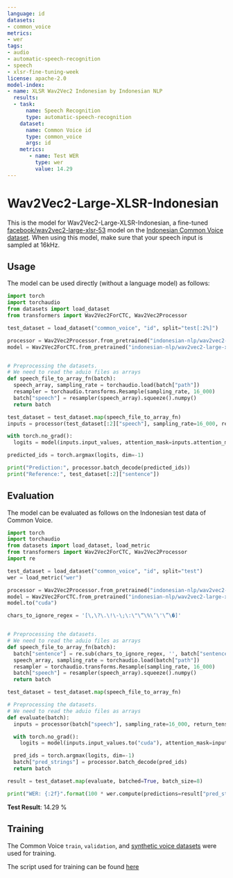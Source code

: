 ```yaml
---
language: id
datasets:
- common_voice 
metrics:
- wer
tags:
- audio
- automatic-speech-recognition
- speech
- xlsr-fine-tuning-week
license: apache-2.0
model-index:
- name: XLSR Wav2Vec2 Indonesian by Indonesian NLP
  results:
  - task: 
      name: Speech Recognition
      type: automatic-speech-recognition
    dataset:
      name: Common Voice id
      type: common_voice
      args: id
    metrics:
       - name: Test WER
         type: wer
         value: 14.29
---
```


# Wav2Vec2-Large-XLSR-Indonesian

This is the model for Wav2Vec2-Large-XLSR-Indonesian, a fine-tuned 
[facebook/wav2vec2-large-xlsr-53](https://huggingface.co/facebook/wav2vec2-large-xlsr-53)
model on the [Indonesian Common Voice dataset](https://huggingface.co/datasets/common_voice).
When using this model, make sure that your speech input is sampled at 16kHz.

## Usage
The model can be used directly (without a language model) as follows:
```python
import torch
import torchaudio
from datasets import load_dataset
from transformers import Wav2Vec2ForCTC, Wav2Vec2Processor

test_dataset = load_dataset("common_voice", "id", split="test[:2%]")

processor = Wav2Vec2Processor.from_pretrained("indonesian-nlp/wav2vec2-large-xlsr-indonesian")
model = Wav2Vec2ForCTC.from_pretrained("indonesian-nlp/wav2vec2-large-xlsr-indonesian")


# Preprocessing the datasets.
# We need to read the aduio files as arrays
def speech_file_to_array_fn(batch):
  speech_array, sampling_rate = torchaudio.load(batch["path"])
  resampler = torchaudio.transforms.Resample(sampling_rate, 16_000)
  batch["speech"] = resampler(speech_array).squeeze().numpy()
  return batch

test_dataset = test_dataset.map(speech_file_to_array_fn)
inputs = processor(test_dataset[:2]["speech"], sampling_rate=16_000, return_tensors="pt", padding=True)

with torch.no_grad():
  logits = model(inputs.input_values, attention_mask=inputs.attention_mask).logits

predicted_ids = torch.argmax(logits, dim=-1)

print("Prediction:", processor.batch_decode(predicted_ids))
print("Reference:", test_dataset[:2]["sentence"])
```


## Evaluation

The model can be evaluated as follows on the Indonesian test data of Common Voice.

```python
import torch
import torchaudio
from datasets import load_dataset, load_metric
from transformers import Wav2Vec2ForCTC, Wav2Vec2Processor
import re

test_dataset = load_dataset("common_voice", "id", split="test")
wer = load_metric("wer")

processor = Wav2Vec2Processor.from_pretrained("indonesian-nlp/wav2vec2-large-xlsr-indonesian")
model = Wav2Vec2ForCTC.from_pretrained("indonesian-nlp/wav2vec2-large-xlsr-indonesian") 
model.to("cuda")

chars_to_ignore_regex = '[\,\?\.\!\-\;\:\"\“\%\‘\'\”\�]'


# Preprocessing the datasets.
# We need to read the aduio files as arrays
def speech_file_to_array_fn(batch):
  batch["sentence"] = re.sub(chars_to_ignore_regex, '', batch["sentence"]).lower()
  speech_array, sampling_rate = torchaudio.load(batch["path"])
  resampler = torchaudio.transforms.Resample(sampling_rate, 16_000)
  batch["speech"] = resampler(speech_array).squeeze().numpy()
  return batch

test_dataset = test_dataset.map(speech_file_to_array_fn)

# Preprocessing the datasets.
# We need to read the aduio files as arrays
def evaluate(batch):
  inputs = processor(batch["speech"], sampling_rate=16_000, return_tensors="pt", padding=True)

  with torch.no_grad():
    logits = model(inputs.input_values.to("cuda"), attention_mask=inputs.attention_mask.to("cuda")).logits

  pred_ids = torch.argmax(logits, dim=-1)
  batch["pred_strings"] = processor.batch_decode(pred_ids)
  return batch

result = test_dataset.map(evaluate, batched=True, batch_size=8)

print("WER: {:2f}".format(100 * wer.compute(predictions=result["pred_strings"], references=result["sentence"])))
```

**Test Result**: 14.29 %

## Training

The Common Voice `train`, `validation`, and [synthetic voice datasets](https://cloud.uncool.ai/index.php/s/Kg4C6f5NJGN9ZdR) were used for training.

The script used for training can be found [here](https://github.com/indonesian-nlp/wav2vec2-indonesian) 
